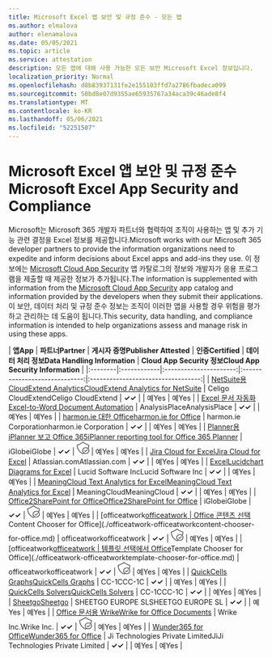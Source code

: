 ```yaml
---
title: Microsoft Excel 앱 보안 및 규정 준수 - 모든 앱
ms.author: elmalova
author: elenamalova
ms.date: 05/05/2021
ms.topic: article
ms.service: attestation
description: 모든 앱에 대해 사용 가능한 모든 보안 Microsoft Excel 정보입니다.
localization_priority: Normal
ms.openlocfilehash: d8b83937131fe2e155103ffd7a2786fbadeca099
ms.sourcegitcommit: 50bd8e07d9355ae65935767a34aca39c46ade8f4
ms.translationtype: MT
ms.contentlocale: ko-KR
ms.lasthandoff: 05/06/2021
ms.locfileid: "52251507"
---
```

# <a name="microsoft-excel-app-security-and-compliance"></a><span data-ttu-id="e5dd8-103">Microsoft Excel 앱 보안 및 규정 준수</span><span class="sxs-lookup"><span data-stu-id="e5dd8-103">Microsoft Excel App Security and Compliance</span></span>

<span data-ttu-id="e5dd8-104">Microsoft는 Microsoft 365 개발자 파트너와 협력하여 조직이 사용하는 앱 및 추가 기능 관련 결정을 Excel 정보를 제공합니다.</span><span class="sxs-lookup"><span data-stu-id="e5dd8-104">Microsoft works with our Microsoft 365 developer partners to provide the information organizations need to expedite and inform decisions about Excel apps and add-ins they use.</span></span> <span data-ttu-id="e5dd8-105">이 정보에는 [Microsoft Cloud App Security](https://www.microsoft.com/en-us/enterprise-mobility-security/cloud-app-security) 앱 카탈로그의 정보와 개발자가 응용 프로그램을 제출할 때 제공한 정보가 추가됩니다.</span><span class="sxs-lookup"><span data-stu-id="e5dd8-105">The information is supplemented with information from the [Microsoft Cloud App Security](https://www.microsoft.com/en-us/enterprise-mobility-security/cloud-app-security) app catalog and information provided by the developers when they submit their applications.</span></span> <span data-ttu-id="e5dd8-106">이 보안, 데이터 처리 및 규정 준수 정보는 조직이 이러한 앱을 사용할 경우 위험을 평가하고 관리하는 데 도움이 됩니다.</span><span class="sxs-lookup"><span data-stu-id="e5dd8-106">This security, data handling, and compliance information is intended to help organizations assess and manage risk in using these apps.</span></span>

| <span data-ttu-id="e5dd8-107">**앱**</span><span class="sxs-lookup"><span data-stu-id="e5dd8-107">**App**</span></span> | <span data-ttu-id="e5dd8-108">**파트너**</span><span class="sxs-lookup"><span data-stu-id="e5dd8-108">**Partner**</span></span> | <span data-ttu-id="e5dd8-109">**게시자 증명**</span><span class="sxs-lookup"><span data-stu-id="e5dd8-109">**Publisher Attested**</span></span> | <span data-ttu-id="e5dd8-110">**인증**</span><span class="sxs-lookup"><span data-stu-id="e5dd8-110">**Certified**</span></span> | <span data-ttu-id="e5dd8-111">**데이터 처리 정보**</span><span class="sxs-lookup"><span data-stu-id="e5dd8-111">**Data Handling Information**</span></span> | <span data-ttu-id="e5dd8-112">**Cloud App Security 정보**</span><span class="sxs-lookup"><span data-stu-id="e5dd8-112">**Cloud App Security Information**</span></span> |
|:--------|:------------|:----------------------:|:-----------------------------:|:----------------------------------:|
| [<span data-ttu-id="e5dd8-113">NetSuite용 CloudExtend Analytics</span><span class="sxs-lookup"><span data-stu-id="e5dd8-113">CloudExtend Analytics for NetSuite</span></span>](./celigo-cloudextend-analytics-for-netsuite.md) | <span data-ttu-id="e5dd8-114">Celigo CloudExtend</span><span class="sxs-lookup"><span data-stu-id="e5dd8-114">Celigo CloudExtend</span></span> | <span data-ttu-id="e5dd8-115">**✓**</span><span class="sxs-lookup"><span data-stu-id="e5dd8-115">**✓**</span></span> |  | <span data-ttu-id="e5dd8-116">예</span><span class="sxs-lookup"><span data-stu-id="e5dd8-116">Yes</span></span> | <span data-ttu-id="e5dd8-117">예</span><span class="sxs-lookup"><span data-stu-id="e5dd8-117">Yes</span></span> |
| [<span data-ttu-id="e5dd8-118">Excel 문서 자동화</span><span class="sxs-lookup"><span data-stu-id="e5dd8-118">Excel-to-Word Document Automation</span></span>](./analysisplace-excel-to-word-document-automation.md) | <span data-ttu-id="e5dd8-119">AnalysisPlace</span><span class="sxs-lookup"><span data-stu-id="e5dd8-119">AnalysisPlace</span></span> | <span data-ttu-id="e5dd8-120">**✓**</span><span class="sxs-lookup"><span data-stu-id="e5dd8-120">**✓**</span></span> |  | <span data-ttu-id="e5dd8-121">예</span><span class="sxs-lookup"><span data-stu-id="e5dd8-121">Yes</span></span> | <span data-ttu-id="e5dd8-122">예</span><span class="sxs-lookup"><span data-stu-id="e5dd8-122">Yes</span></span> |
| [<span data-ttu-id="e5dd8-123">harmon.ie 대한 Office</span><span class="sxs-lookup"><span data-stu-id="e5dd8-123">harmon.ie for Office</span></span>](./harmonie-corporation-for-office.md) | <span data-ttu-id="e5dd8-124">harmon.ie Corporation</span><span class="sxs-lookup"><span data-stu-id="e5dd8-124">harmon.ie Corporation</span></span> | <span data-ttu-id="e5dd8-125">**✓**</span><span class="sxs-lookup"><span data-stu-id="e5dd8-125">**✓**</span></span> |  | <span data-ttu-id="e5dd8-126">예</span><span class="sxs-lookup"><span data-stu-id="e5dd8-126">Yes</span></span> | <span data-ttu-id="e5dd8-127">예</span><span class="sxs-lookup"><span data-stu-id="e5dd8-127">Yes</span></span> |
| [<span data-ttu-id="e5dd8-128">Planner용 iPlanner 보고 Office 365</span><span class="sxs-lookup"><span data-stu-id="e5dd8-128">iPlanner reporting tool for Office 365 Planner</span></span>](./iglobe-iplanner-reporting-tool-for-office-365-planner.md) | <span data-ttu-id="e5dd8-129">iGlobe</span><span class="sxs-lookup"><span data-stu-id="e5dd8-129">iGlobe</span></span> | <span data-ttu-id="e5dd8-130">**✓**</span><span class="sxs-lookup"><span data-stu-id="e5dd8-130">**✓**</span></span> | <img alt="Certified application badge" src="../media/certified-badge.png" height="25" width="25" /> | <span data-ttu-id="e5dd8-131">예</span><span class="sxs-lookup"><span data-stu-id="e5dd8-131">Yes</span></span> | <span data-ttu-id="e5dd8-132">예</span><span class="sxs-lookup"><span data-stu-id="e5dd8-132">Yes</span></span> |
| [<span data-ttu-id="e5dd8-133">Jira Cloud for Excel</span><span class="sxs-lookup"><span data-stu-id="e5dd8-133">Jira Cloud for Excel</span></span>](./atlassiancom-jira-cloud-for-excel.md) | <span data-ttu-id="e5dd8-134">Atlassian.com</span><span class="sxs-lookup"><span data-stu-id="e5dd8-134">Atlassian.com</span></span> | <span data-ttu-id="e5dd8-135">**✓**</span><span class="sxs-lookup"><span data-stu-id="e5dd8-135">**✓**</span></span> |  | <span data-ttu-id="e5dd8-136">예</span><span class="sxs-lookup"><span data-stu-id="e5dd8-136">Yes</span></span> | <span data-ttu-id="e5dd8-137">예</span><span class="sxs-lookup"><span data-stu-id="e5dd8-137">Yes</span></span> |
| [<span data-ttu-id="e5dd8-138">Excel</span><span class="sxs-lookup"><span data-stu-id="e5dd8-138">Lucidchart Diagrams for Excel</span></span>](./lucid-software-inc-lucidchart-diagrams-for-excel.md) | <span data-ttu-id="e5dd8-139">Lucid Software Inc</span><span class="sxs-lookup"><span data-stu-id="e5dd8-139">Lucid Software Inc</span></span> | <span data-ttu-id="e5dd8-140">**✓**</span><span class="sxs-lookup"><span data-stu-id="e5dd8-140">**✓**</span></span> |  | <span data-ttu-id="e5dd8-141">예</span><span class="sxs-lookup"><span data-stu-id="e5dd8-141">Yes</span></span> | <span data-ttu-id="e5dd8-142">예</span><span class="sxs-lookup"><span data-stu-id="e5dd8-142">Yes</span></span> |
| [<span data-ttu-id="e5dd8-143">MeaningCloud Text Analytics for Excel</span><span class="sxs-lookup"><span data-stu-id="e5dd8-143">MeaningCloud Text Analytics for Excel</span></span>](./meaningcloud-text-analytics-for-excel.md) | <span data-ttu-id="e5dd8-144">MeaningCloud</span><span class="sxs-lookup"><span data-stu-id="e5dd8-144">MeaningCloud</span></span> | <span data-ttu-id="e5dd8-145">**✓**</span><span class="sxs-lookup"><span data-stu-id="e5dd8-145">**✓**</span></span> |  | <span data-ttu-id="e5dd8-146">예</span><span class="sxs-lookup"><span data-stu-id="e5dd8-146">Yes</span></span> | <span data-ttu-id="e5dd8-147">예</span><span class="sxs-lookup"><span data-stu-id="e5dd8-147">Yes</span></span> |
| [<span data-ttu-id="e5dd8-148">Office2SharePoint for Office</span><span class="sxs-lookup"><span data-stu-id="e5dd8-148">Office2SharePoint for Office</span></span>](./iglobe-office2sharepoint-for-office.md) | <span data-ttu-id="e5dd8-149">iGlobe</span><span class="sxs-lookup"><span data-stu-id="e5dd8-149">iGlobe</span></span> | <span data-ttu-id="e5dd8-150">**✓**</span><span class="sxs-lookup"><span data-stu-id="e5dd8-150">**✓**</span></span> | <img alt="Certified application badge" src="../media/certified-badge.png" height="25" width="25" /> | <span data-ttu-id="e5dd8-151">예</span><span class="sxs-lookup"><span data-stu-id="e5dd8-151">Yes</span></span> | <span data-ttu-id="e5dd8-152">예</span><span class="sxs-lookup"><span data-stu-id="e5dd8-152">Yes</span></span> |
| <span data-ttu-id="e5dd8-153">[officeatwork</span><span class="sxs-lookup"><span data-stu-id="e5dd8-153">[officeatwork</span></span> | <span data-ttu-id="e5dd8-154">Office 콘텐츠 선택](./officeatwork-officeatworkcontent-chooser-for-office.md)</span><span class="sxs-lookup"><span data-stu-id="e5dd8-154">Content Chooser for Office](./officeatwork-officeatworkcontent-chooser-for-office.md)</span></span> | <span data-ttu-id="e5dd8-155">officeatwork</span><span class="sxs-lookup"><span data-stu-id="e5dd8-155">officeatwork</span></span> | <span data-ttu-id="e5dd8-156">**✓**</span><span class="sxs-lookup"><span data-stu-id="e5dd8-156">**✓**</span></span> | <img alt="Certified application badge" src="../media/certified-badge.png" height="25" width="25" /> | <span data-ttu-id="e5dd8-157">예</span><span class="sxs-lookup"><span data-stu-id="e5dd8-157">Yes</span></span> | <span data-ttu-id="e5dd8-158">예</span><span class="sxs-lookup"><span data-stu-id="e5dd8-158">Yes</span></span> |
| <span data-ttu-id="e5dd8-159">[officeatwork</span><span class="sxs-lookup"><span data-stu-id="e5dd8-159">[officeatwork</span></span> | <span data-ttu-id="e5dd8-160">템플릿 선택에서 Office](./officeatwork-officeatworktemplate-chooser-for-office.md)</span><span class="sxs-lookup"><span data-stu-id="e5dd8-160">Template Chooser for Office](./officeatwork-officeatworktemplate-chooser-for-office.md)</span></span> | <span data-ttu-id="e5dd8-161">officeatwork</span><span class="sxs-lookup"><span data-stu-id="e5dd8-161">officeatwork</span></span> | <span data-ttu-id="e5dd8-162">**✓**</span><span class="sxs-lookup"><span data-stu-id="e5dd8-162">**✓**</span></span> | <img alt="Certified application badge" src="../media/certified-badge.png" height="25" width="25" /> | <span data-ttu-id="e5dd8-163">예</span><span class="sxs-lookup"><span data-stu-id="e5dd8-163">Yes</span></span> | <span data-ttu-id="e5dd8-164">예</span><span class="sxs-lookup"><span data-stu-id="e5dd8-164">Yes</span></span> |
| [<span data-ttu-id="e5dd8-165">QuickCells Graphs</span><span class="sxs-lookup"><span data-stu-id="e5dd8-165">QuickCells Graphs</span></span>](./cc-1c-quickcells-graphs.md) | <span data-ttu-id="e5dd8-166">CC-1C</span><span class="sxs-lookup"><span data-stu-id="e5dd8-166">CC-1C</span></span> | <span data-ttu-id="e5dd8-167">**✓**</span><span class="sxs-lookup"><span data-stu-id="e5dd8-167">**✓**</span></span> |  | <span data-ttu-id="e5dd8-168">예</span><span class="sxs-lookup"><span data-stu-id="e5dd8-168">Yes</span></span> | <span data-ttu-id="e5dd8-169">예</span><span class="sxs-lookup"><span data-stu-id="e5dd8-169">Yes</span></span> |
| [<span data-ttu-id="e5dd8-170">QuickCells Solvers</span><span class="sxs-lookup"><span data-stu-id="e5dd8-170">QuickCells Solvers</span></span>](./cc-1c-quickcells-solvers.md) | <span data-ttu-id="e5dd8-171">CC-1C</span><span class="sxs-lookup"><span data-stu-id="e5dd8-171">CC-1C</span></span> | <span data-ttu-id="e5dd8-172">**✓**</span><span class="sxs-lookup"><span data-stu-id="e5dd8-172">**✓**</span></span> |  | <span data-ttu-id="e5dd8-173">예</span><span class="sxs-lookup"><span data-stu-id="e5dd8-173">Yes</span></span> | <span data-ttu-id="e5dd8-174">예</span><span class="sxs-lookup"><span data-stu-id="e5dd8-174">Yes</span></span> |
| [<span data-ttu-id="e5dd8-175">Sheetgo</span><span class="sxs-lookup"><span data-stu-id="e5dd8-175">Sheetgo</span></span>](./sheetgo-europe-sl.md) | <span data-ttu-id="e5dd8-176">SHEETGO EUROPE SL</span><span class="sxs-lookup"><span data-stu-id="e5dd8-176">SHEETGO EUROPE SL</span></span> | <span data-ttu-id="e5dd8-177">**✓**</span><span class="sxs-lookup"><span data-stu-id="e5dd8-177">**✓**</span></span> |  | <span data-ttu-id="e5dd8-178">예</span><span class="sxs-lookup"><span data-stu-id="e5dd8-178">Yes</span></span> | <span data-ttu-id="e5dd8-179">예</span><span class="sxs-lookup"><span data-stu-id="e5dd8-179">Yes</span></span> |
| [<span data-ttu-id="e5dd8-180">Office 문서용 Wrike</span><span class="sxs-lookup"><span data-stu-id="e5dd8-180">Wrike for Office Documents</span></span>](./wrike-inc-for-office-documents.md) | <span data-ttu-id="e5dd8-181">Wrike Inc.</span><span class="sxs-lookup"><span data-stu-id="e5dd8-181">Wrike Inc.</span></span> | <span data-ttu-id="e5dd8-182">**✓**</span><span class="sxs-lookup"><span data-stu-id="e5dd8-182">**✓**</span></span> | <img alt="Certified application badge" src="../media/certified-badge.png" height="25" width="25" /> | <span data-ttu-id="e5dd8-183">예</span><span class="sxs-lookup"><span data-stu-id="e5dd8-183">Yes</span></span> | <span data-ttu-id="e5dd8-184">예</span><span class="sxs-lookup"><span data-stu-id="e5dd8-184">Yes</span></span> |
| [<span data-ttu-id="e5dd8-185">Wunder365 for Office</span><span class="sxs-lookup"><span data-stu-id="e5dd8-185">Wunder365 for Office</span></span>](./jiji-technologies-private-limited-wunder365-for-office.md) | <span data-ttu-id="e5dd8-186">Ji Technologies Private Limited</span><span class="sxs-lookup"><span data-stu-id="e5dd8-186">JiJi Technologies Private Limited</span></span> | <span data-ttu-id="e5dd8-187">**✓**</span><span class="sxs-lookup"><span data-stu-id="e5dd8-187">**✓**</span></span> |  | <span data-ttu-id="e5dd8-188">예</span><span class="sxs-lookup"><span data-stu-id="e5dd8-188">Yes</span></span> | <span data-ttu-id="e5dd8-189">예</span><span class="sxs-lookup"><span data-stu-id="e5dd8-189">Yes</span></span> |
